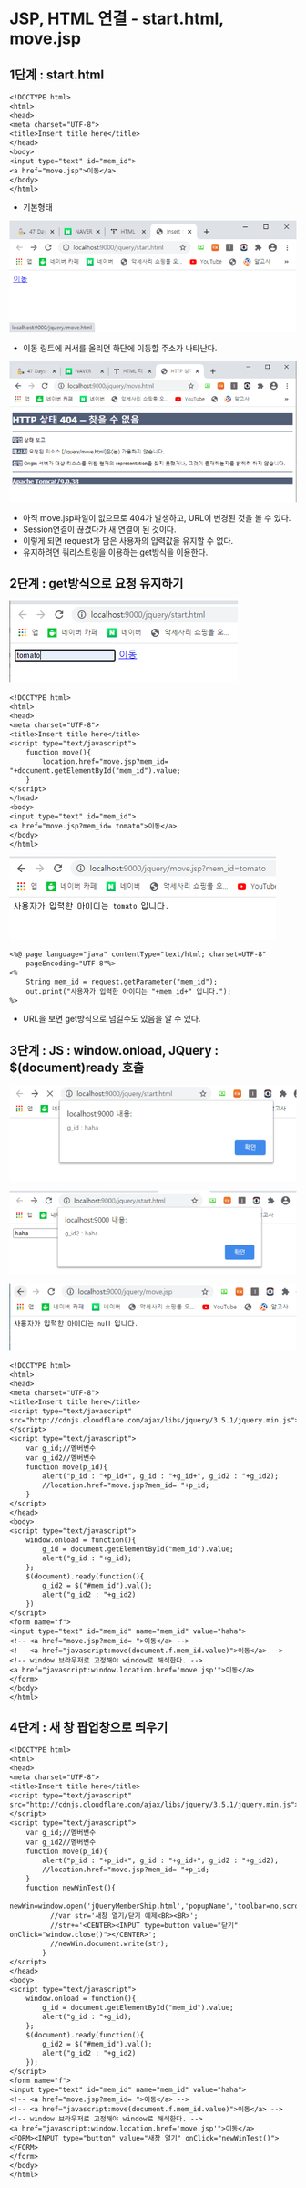 # JSP, HTML 연결 - start.html, move.jsp

## 1단계 : start.html

```markup
<!DOCTYPE html>
<html>
<head>
<meta charset="UTF-8">
<title>Insert title here</title>
</head>
<body>
<input type="text" id="mem_id">
<a href="move.jsp">이동</a>
</body>
</html>
```

* 기본형태

![](../../.gitbook/assets/2%20%2830%29.png)

* 이동 링트에 커서를 올리면 하단에 이동할 주소가 나타난다.

![](../../.gitbook/assets/3%20%2823%29.png)

* 아직 move.jsp파일이 없으므로 404가 발생하고, URL이 변경된 것을 볼 수 있다.
* Session연결이 끊겼다가 새 연결이 된 것이다.
* 이렇게 되면 request가 담은 사용자의 입력값을 유지할 수 없다.
* 유지하려면 쿼리스트링을 이용하는 get방식을 이용한다.

## 2단계 : get방식으로 요청 유지하기 

![](../../.gitbook/assets/4%20%2818%29.png)

```markup
<!DOCTYPE html>
<html>
<head>
<meta charset="UTF-8">
<title>Insert title here</title>
<script type="text/javascript">
	function move(){
		location.href="move.jsp?mem_id= "+document.getElementById("mem_id").value;
	}
</script>
</head>
<body>
<input type="text" id="mem_id">
<a href="move.jsp?mem_id= tomato">이동</a>
</body>
</html>
```

![](../../.gitbook/assets/5%20%2813%29.png)

```markup
<%@ page language="java" contentType="text/html; charset=UTF-8"
    pageEncoding="UTF-8"%>
<%
	String mem_id = request.getParameter("mem_id");
	out.print("사용자가 입력한 아이디는 "+mem_id+" 입니다.");
%>
```

* URL을 보면 get방식으로 넘길수도 있음을 알 수 있다.

## 3단계 : JS : window.onload, JQuery : $\(document\)ready 호출

![1](../../.gitbook/assets/1%20%2841%29.png)

![2](../../.gitbook/assets/2%20%2832%29.png)

![&#xC774;&#xB3D9; &#xD074;&#xB9AD;&#xC2DC;](../../.gitbook/assets/3%20%2824%29.png)

```markup
<!DOCTYPE html>
<html>
<head>
<meta charset="UTF-8">
<title>Insert title here</title>
<script type="text/javascript" src="http://cdnjs.cloudflare.com/ajax/libs/jquery/3.5.1/jquery.min.js"></script>
<script type="text/javascript">
	var g_id;//멤버변수
	var g_id2//멤버변수
	function move(p_id){
		alert("p_id : "+p_id+", g_id : "+g_id+", g_id2 : "+g_id2);
		//location.href="move.jsp?mem_id= "+p_id;
	}
</script>
</head>
<body>
<script type="text/javascript">
	window.onload = function(){
		g_id = document.getElementById("mem_id").value;
		alert("g_id : "+g_id);
	};
	$(document).ready(function(){
		g_id2 = $("#mem_id").val();
		alert("g_id2 : "+g_id2)
	})
</script>
<form name="f">
<input type="text" id="mem_id" name="mem_id" value="haha">
<!-- <a href="move.jsp?mem_id= ">이동</a> -->
<!-- <a href="javascript:move(document.f.mem_id.value)">이동</a> -->
<!-- window 브라우저로 고정해야 window로 해석한다. -->
<a href="javascript:window.location.href='move.jsp'">이동</a>
</form>
</body>
</html>
```

### 

## 4단계 : 새 창 팝업창으로 띄우기

```markup
<!DOCTYPE html>
<html>
<head>
<meta charset="UTF-8">
<title>Insert title here</title>
<script type="text/javascript" src="http://cdnjs.cloudflare.com/ajax/libs/jquery/3.5.1/jquery.min.js"></script>
<script type="text/javascript">
	var g_id;//멤버변수
	var g_id2//멤버변수
	function move(p_id){
		alert("p_id : "+p_id+", g_id : "+g_id+", g_id2 : "+g_id2);
		//location.href="move.jsp?mem_id= "+p_id;
	}
	function newWinTest(){
		  newWin=window.open('jQueryMemberShip.html','popupName','toolbar=no,scrollbars=no,top=200,left=300,width=170,height=50');
		  //var str='새창 열기/닫기 예제<BR><BR>';
		  //str+='<CENTER><INPUT type=button value="닫기" onClick="window.close()"></CENTER>';
		  //newWin.document.write(str);
		}
</script>
</head>
<body>
<script type="text/javascript">
	window.onload = function(){
		g_id = document.getElementById("mem_id").value;
		alert("g_id : "+g_id);
	};
	$(document).ready(function(){
		g_id2 = $("#mem_id").val();
		alert("g_id2 : "+g_id2)
	});
</script>
<form name="f">
<input type="text" id="mem_id" name="mem_id" value="haha">
<!-- <a href="move.jsp?mem_id= ">이동</a> -->
<!-- <a href="javascript:move(document.f.mem_id.value)">이동</a> -->
<!-- window 브라우저로 고정해야 window로 해석한다. -->
<a href="javascript:window.location.href='move.jsp'">이동</a>
<FORM><INPUT type="button" value="새창 열기" onClick="newWinTest()"></FORM>
</form>
</body>
</html>
```



